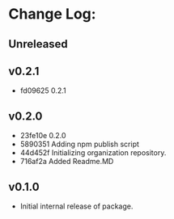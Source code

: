 # Change Log:

## Unreleased

## v0.2.1
* fd09625 0.2.1
  
## v0.2.0
* 23fe10e 0.2.0
* 5890351 Adding npm publish script
* 44d452f Initializing organization repository.
* 716af2a Added Readme.MD

## v0.1.0
* Initial internal release of package.
